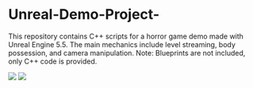 # Unreal-Demo-Project-
This repository contains C++ scripts for a horror game demo made with Unreal Engine 5.5. The main mechanics include level streaming, body possession, and camera manipulation. Note: Blueprints are not included, only C++ code is provided.

![](https://media0.giphy.com/media/v1.Y2lkPTc5MGI3NjExa2ZncmQyaWJ6eXhtd2ZiMmM4bjR5b2hrbnFpZjhidzV2a3VkamNtZiZlcD12MV9pbnRlcm5hbF9naWZfYnlfaWQmY3Q9Zw/4UwfPIrgLq287kc2Eb/giphy.gif)
![](https://media0.giphy.com/media/v1.Y2lkPTc5MGI3NjExcGh2cjU5MDUxOTB2bXNhbmxldWRoajVjamJqc3Vtbm9rNmwxNXp1dyZlcD12MV9pbnRlcm5hbF9naWZfYnlfaWQmY3Q9Zw/usZYNs6WIR0ek4q4wf/giphy.gif)


